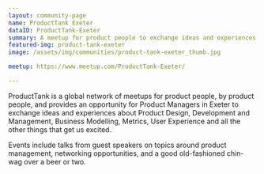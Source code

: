 ```yaml
---
layout: community-page
name: ProductTank Exeter
dataID: ProductTank-Exeter
summary: A meetup for product people to exchange ideas and experiences
featured-img: product-tank-exeter
image: /assets/img/communities/product-tank-exeter_thumb.jpg

meetup: https://www.meetup.com/ProductTank-Exeter/

---
```

ProductTank is a global network of meetups for product people, by product people,
and provides an opportunity for Product Managers in Exeter to exchange ideas and
experiences about Product Design, Development and Management, Business Modelling,
Metrics, User Experience and all the other things that get us excited.

Events include talks from guest speakers on topics around product management,
networking opportunities, and a good old-fashioned chin-wag over a beer or two.
